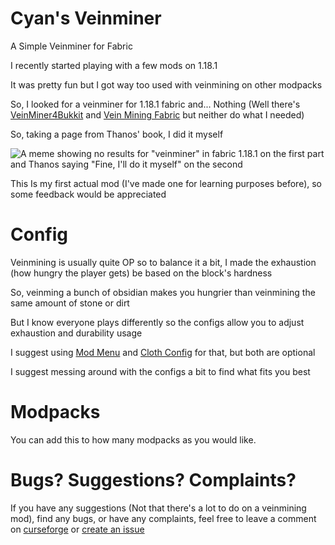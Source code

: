 # Cyan's Veinminer
 A Simple Veinminer for Fabric

I recently started playing with a few mods on 1.18.1

It was pretty fun but I got way too used with veinmining on other modpacks

So, I looked for a veinminer for 1.18.1 fabric and... Nothing (Well there's [VeinMiner4Bukkit](VeinMiner4Bukkit) and [Vein Mining Fabric](vein_mining_fabric) but neither do what I needed)

So, taking a page from Thanos' book, I did it myself

![A meme showing no results for "veinminer" in fabric 1.18.1 on the first part and Thanos saying "Fine, I'll do it myself" on the second](https://github.com/PrincessCyanMarine/Simple-Veinminer/blob/main/assets/fine_ill_do_it_myself.png?raw=true "Fine I'll do it myself")

This Is my first actual mod (I've made one for learning purposes before), so some feedback would be appreciated

# Config
Veinmining is usually quite OP so to balance it a bit, I made the exhaustion (how hungry the player gets) be based on the block's hardness

So, veinming a bunch of obsidian makes you hungrier than veinmining the same amount of stone or dirt

But I know everyone plays differently so the configs allow you to adjust exhaustion and durability usage

I suggest using [Mod Menu](mod_menu) and [Cloth Config](cloth_config) for that, but both are optional

I suggest messing around with the configs a bit to find what fits you best

# Modpacks
You can add this to how many modpacks as you would like.

# Bugs? Suggestions? Complaints?
If you have any suggestions (Not that there's a lot to do on a veinmining mod), find any bugs, or have any complaints, feel free to leave a comment on [curseforge](curseforge) or [create an issue](issues)

[VeinMiner4Bukkit]: https://www.curseforge.com/minecraft/mc-mods/veinminer4bukkit
[vein_mining_fabric]: https://www.curseforge.com/minecraft/mc-mods/vein-mining-fabric
[mod_menu]: https://www.curseforge.com/minecraft/mc-mods/modmenu
[cloth_config]: https://www.curseforge.com/minecraft/mc-mods/cloth-config
[curseforge]: https://www.curseforge.com/minecraft/mc-mods/simple-veinminer
[issues]: https://github.com/PrincessCyanMarine/Simple-Veinminer/issues

